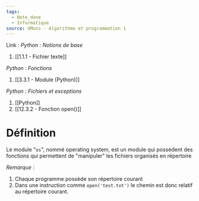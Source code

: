 ```yaml
---
tags:
  - Note_done
  - Informatique
source: UMons - Algorithme et programmation 1
---
```


Link :
_Python : Notions de base_
1. [[1.1.1 - Fichier texte]]

_Python : Fonctions_
1. [[3.3.1 - Module (Python)]]

_Python : Fichiers et exceptions_
1. [[Python]]
2. [[12.3.2 - Fonction open()]]

# Définition
Le module "`os`", nommé operating system, est un module qui possèdent des fonctions qui permettent de "manipuler" les fichiers organisés en répertoire

_Remarque_ :
1. Chaque programme possède son répertoire courant
2. Dans une instruction comme `open('test.txt')` le chemin est donc relatif au répertoire courant.
